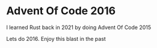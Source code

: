 # Advent Of Code 2016
I learned Rust back in 2021 by doing Advent Of Code 2015 

Lets do 2016. Enjoy this blast in the past
